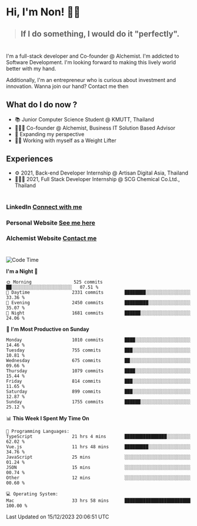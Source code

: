 # Hi, I'm Non! 🖐🏻

> ## If I do something, I would do it "perfectly".

#

I'm a full-stack developer and Co-founder @ Alchemist. I'm addicted to Software Development. I'm looking forward to making this lively world better with my hand.

Additionally, I'm an entrepreneur who is curious about investment and innovation. Wanna join our hand? Contact me then

## What do I do now ?

- 📚 Junior Computer Science Student @ KMUTT, Thailand
- 🧑🏻‍💻 Co-founder @ Alchemist, Business IT Solution Based Advisor
- 🌈 Expanding my perspective
- 🏋🏻 Working with myself as a Weight Lifter

## Experiences

- ⚙️ 2021, Back-end Developer Internship @ Artisan Digital Asia, Thailand
- 🧑🏻‍💻 2021, Full Stack Developer Internship @ SCG Chemical Co.Ltd., Thailand

#

### LinkedIn [Connect with me](https://www.linkedin.com/in/non-nontra/)

### Personal Website [See me here](https://nonnontra.com/)

### Alchemist Website [Contact me](https://alchemist-softwarehouse.co/)

#

<!--START_SECTION:waka-->
![Code Time](http://img.shields.io/badge/Code%20Time-3%2C423%20hrs%2017%20mins-blue)

**I'm a Night 🦉** 

```text
🌞 Morning                525 commits         ██░░░░░░░░░░░░░░░░░░░░░░░   07.51 % 
🌆 Daytime                2331 commits        ████████░░░░░░░░░░░░░░░░░   33.36 % 
🌃 Evening                2450 commits        █████████░░░░░░░░░░░░░░░░   35.07 % 
🌙 Night                  1681 commits        ██████░░░░░░░░░░░░░░░░░░░   24.06 % 
```
📅 **I'm Most Productive on Sunday** 

```text
Monday                   1010 commits        ████░░░░░░░░░░░░░░░░░░░░░   14.46 % 
Tuesday                  755 commits         ███░░░░░░░░░░░░░░░░░░░░░░   10.81 % 
Wednesday                675 commits         ██░░░░░░░░░░░░░░░░░░░░░░░   09.66 % 
Thursday                 1079 commits        ████░░░░░░░░░░░░░░░░░░░░░   15.44 % 
Friday                   814 commits         ███░░░░░░░░░░░░░░░░░░░░░░   11.65 % 
Saturday                 899 commits         ███░░░░░░░░░░░░░░░░░░░░░░   12.87 % 
Sunday                   1755 commits        ██████░░░░░░░░░░░░░░░░░░░   25.12 % 
```


📊 **This Week I Spent My Time On** 

```text
💬 Programming Languages: 
TypeScript               21 hrs 4 mins       ████████████████░░░░░░░░░   62.02 % 
Vue.js                   11 hrs 48 mins      █████████░░░░░░░░░░░░░░░░   34.76 % 
JavaScript               25 mins             ░░░░░░░░░░░░░░░░░░░░░░░░░   01.24 % 
JSON                     15 mins             ░░░░░░░░░░░░░░░░░░░░░░░░░   00.74 % 
Other                    12 mins             ░░░░░░░░░░░░░░░░░░░░░░░░░   00.60 % 

💻 Operating System: 
Mac                      33 hrs 58 mins      █████████████████████████   100.00 % 
```


 Last Updated on 15/12/2023 20:06:51 UTC
<!--END_SECTION:waka-->
